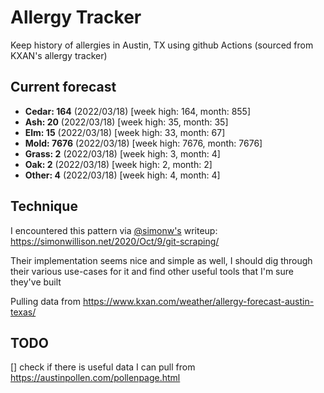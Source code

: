 # Allergy Tracker

Keep history of allergies in Austin, TX using github Actions (sourced from KXAN's allergy tracker)

## Current forecast
<!-- INJECT FORECAST -->
- **Cedar: 164** (2022/03/18)  [week high: 164, month: 855]
- **Ash: 20** (2022/03/18)  [week high: 35, month: 35]
- **Elm: 15** (2022/03/18)  [week high: 33, month: 67]
- **Mold: 7676** (2022/03/18)  [week high: 7676, month: 7676]
- **Grass: 2** (2022/03/18)  [week high: 3, month: 4]
- **Oak: 2** (2022/03/18)  [week high: 2, month: 2]
- **Other: 4** (2022/03/18)  [week high: 4, month: 4]
<!-- END INJECT FORECAST -->

## Technique

I encountered this pattern via [@simonw's](https://github.com/simonw) writeup: https://simonwillison.net/2020/Oct/9/git-scraping/

Their implementation seems nice and simple as well, I should dig through their various use-cases for it and find other useful tools that I'm sure they've built

Pulling data from https://www.kxan.com/weather/allergy-forecast-austin-texas/

## TODO

[] check if there is useful data I can pull from https://austinpollen.com/pollenpage.html
